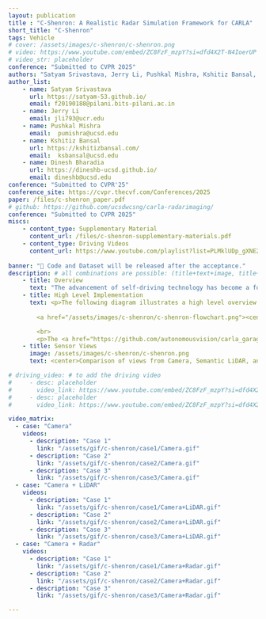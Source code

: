 ```yaml
---
layout: publication
title : "C-Shenron: A Realistic Radar Simulation Framework for CARLA"
short_title: "C-Shenron"
tags: Vehicle
# cover: /assets/images/c-shenron/c-shenron.png
# video: https://www.youtube.com/embed/ZC8FzF_mzpY?si=dfd4X2T-N4IoerUP
# video_str: placeholder
conference: "Submitted to CVPR 2025"
authors: "Satyam Srivastava, Jerry Li, Pushkal Mishra, Kshitiz Bansal, Dinesh Bharadia"
author_list:
    - name: Satyam Srivastava
      url: https://satyam-53.github.io/
      email: f20190188@pilani.bits-pilani.ac.in
    - name: Jerry Li
      email: jli793@ucr.edu
    - name: Pushkal Mishra
      email:  pumishra@ucsd.edu
    - name: Kshitiz Bansal
      url: https://kshitizbansal.com/
      email:  ksbansal@ucsd.edu
    - name: Dinesh Bharadia
      url: https://dineshb-ucsd.github.io/
      email: dineshb@ucsd.edu
conference: "Submitted to CVPR'25"  
conference_site: https://cvpr.thecvf.com/Conferences/2025
paper: /files/c-shenron_paper.pdf
# github: https://github.com/ucsdwcsng/carla-radarimaging/
conference: "Submitted to CVPR 2025"
miscs: 
    - content_type: Supplementary Material
      content_url: /files/c-shenron-supplementary-materials.pdf
    - content_type: Driving Videos
      content_url: https://www.youtube.com/playlist?list=PLMklUDp_gXNE2W83f0UNoK7Vrs9QZROIv
      
banner: "📢 Code and Dataset will be released after the acceptance."
description: # all combinations are possible: (title+text+image, title+image, text+image etc), things will be populated in orders
    - title: Overview
      text: "The advancement of self-driving technology has become a focal point in outdoor robotics, driven by the need for robust and efficient perception systems. This paper addresses the critical role of sensor integration in autonomous vehicles, particularly emphasizing the underutilization of radar compared to cameras and LiDARs. While extensive research has been conducted on the latter two due to the availability of large-scale datasets, radar technology offers unique advantages such as all-weather sensing and occlusion penetration, which are essential for safe autonomous driving. This study presents a novel integration of a realistic radar sensor model within the CARLA simulator, enabling researchers to develop and test navigation algorithms using radar data. Utilizing this radar sensor and showcasing its capabilities in simulation, we demonstrate improved performance in end-to-end driving scenarios. Our findings aim to rekindle interest in radar-based self-driving research and promote the development of algorithms that leverage radar's strengths."
    - title: High Level Implementation
      text: <p>The following diagram illustrates a high level overview of our sensor integration into CARLA and the evaluation framework for End-to-End Driving.</p>
      
        <a href="/assets/images/c-shenron/c-shenron-flowchart.png"><center><img src="/assets/images/c-shenron/c-shenron-flowchart.png" width="80%" style="float:center" ></center> </a>

        <br>
        <p>The <a href="https://github.com/autonomousvision/carla_garage">Transfuser++ model</a> is the state-of-the-art End-to-End driving model that utilizes Camera and LiDAR sensors for perception and path planning. The model is trained on data from an expert driver provided by CARLA and it predicts the future waypoints/direction and the velocity of the ego vehicle. We substitute the LiDAR input with our integrated C-Shenron radar sensor and re-train multiple models with varying radar views. In our results, we showcase that using radar sensors have improved the driving score and overall situational awareness of the model, indicating the accuracy of our sensor.</p>
    - title: Sensor Views
      image: /assets/images/c-shenron/c-shenron.png
      text: <center>Comparison of views from Camera, Semantic LiDAR, and Shenron Radar in CARLA simulator.</center>

# driving_video: # to add the driving video 
#     - desc: placeholder
#       video_link: https://www.youtube.com/embed/ZC8FzF_mzpY?si=dfd4X2T-N4IoerUP
#     - desc: placeholder
#       video_link: https://www.youtube.com/embed/ZC8FzF_mzpY?si=dfd4X2T-N4IoerUP

video_matrix:
  - case: "Camera"
    videos:
      - description: "Case 1"
        link: "/assets/gif/c-shenron/case1/Camera.gif"
      - description: "Case 2"
        link: "/assets/gif/c-shenron/case2/Camera.gif"
      - description: "Case 3"
        link: "/assets/gif/c-shenron/case3/Camera.gif"
  - case: "Camera + LiDAR"
    videos:
      - description: "Case 1"
        link: "/assets/gif/c-shenron/case1/Camera+LiDAR.gif"
      - description: "Case 2"
        link: "/assets/gif/c-shenron/case2/Camera+LiDAR.gif"
      - description: "Case 3"
        link: "/assets/gif/c-shenron/case3/Camera+LiDAR.gif"
  - case: "Camera + Radar"
    videos:
      - description: "Case 1"
        link: "/assets/gif/c-shenron/case1/Camera+Radar.gif"
      - description: "Case 2"
        link: "/assets/gif/c-shenron/case2/Camera+Radar.gif"
      - description: "Case 3"
        link: "/assets/gif/c-shenron/case3/Camera+Radar.gif"

---
```

